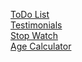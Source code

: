 [ToDo List](https://singh1616vikas.github.io/JavaScript_project/todo/)<br>
[Testimonials](https://singh1616vikas.github.io/JavaScript_project/Testimonials/)<br>
[Stop Watch](https://singh1616vikas.github.io/JavaScript_project/StopWatch/)<br>
[Age Calculator](https://singh1616vikas.github.io/JavaScript_project/Age%20Calculator/age-calculator.html)<br>

